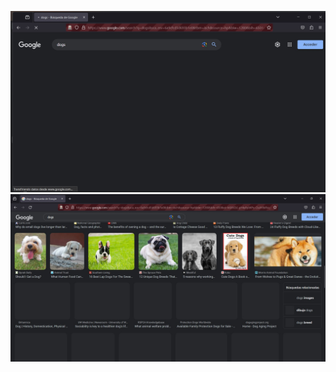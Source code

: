 ![](https://github.com/davidruizduarte/SeleniumRaspadoFirefoxSpanish/blob/main/seleniumraspado.jpg) 
![](https://github.com/davidruizduarte/SeleniumRaspadoFirefoxSpanish/blob/main/image%20dogs.jpg) 


